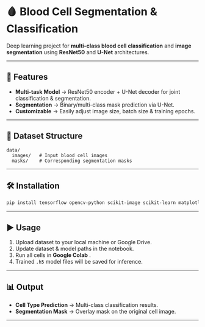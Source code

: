 # 🩸 Blood Cell Segmentation & Classification

Deep learning project for **multi-class blood cell classification** and **image segmentation** using **ResNet50** and **U-Net** architectures.

---

## 🚀 Features
- **Multi-task Model** → ResNet50 encoder + U-Net decoder for joint classification & segmentation.  
- **Segmentation** → Binary/multi-class mask prediction via U-Net.  
- **Customizable** → Easily adjust image size, batch size & training epochs.

---

## 📂 Dataset Structure
```
data/
  images/   # Input blood cell images
  masks/    # Corresponding segmentation masks
```

---

## 🛠 Installation
```bash
pip install tensorflow opencv-python scikit-image scikit-learn matplotlib numpy
```

---

## ▶️ Usage
1. Upload dataset to your local machine or Google Drive.  
2. Update dataset & model paths in the notebook.  
3. Run all cells in **Google Colab** .  
4. Trained `.h5` model files will be saved for inference.

---

## 📊 Output
- **Cell Type Prediction** → Multi-class classification results.  
- **Segmentation Mask** → Overlay mask on the original cell image.

---

